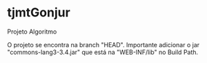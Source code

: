 # tjmtGonjur
Projeto Algoritmo

O projeto se encontra na branch "HEAD".
Importante adicionar o jar "commons-lang3-3.4.jar" que está na "WEB-INF/lib" no Build Path.
